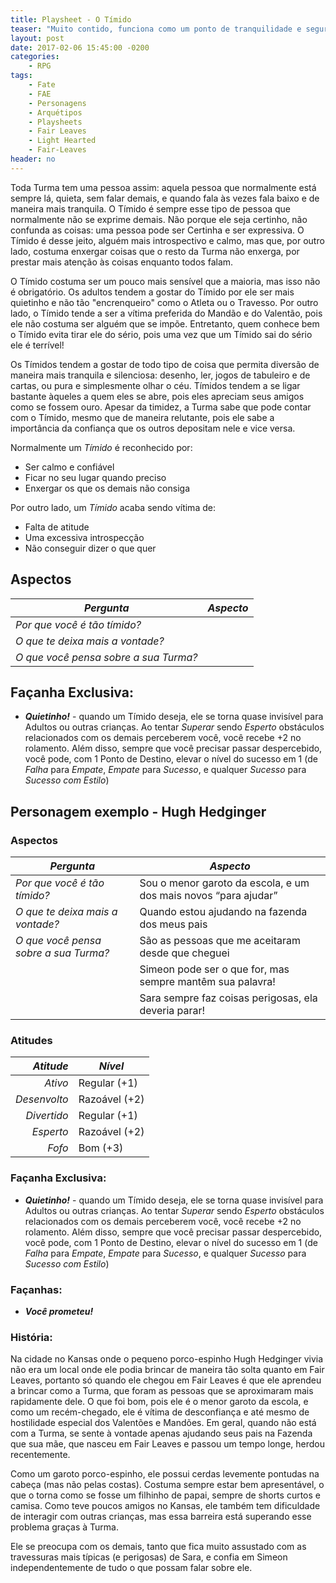 ```yaml
---
title: Playsheet - O Tímido
teaser: "Muito contido, funciona como um ponto de tranquilidade e segurança para a Turma"
layout: post
date: 2017-02-06 15:45:00 -0200
categories: 
    - RPG
tags:
    - Fate
    - FAE
    - Personagens
    - Arquétipos
    - Playsheets
    - Fair Leaves
    - Light Hearted
    - Fair-Leaves
header: no
---
```


Toda Turma tem uma pessoa assim: aquela pessoa que normalmente está sempre lá, quieta, sem falar demais, e quando fala às vezes fala baixo e de maneira mais tranquila. O Tímido é sempre esse tipo de pessoa que normalmente não se exprime demais. Não porque ele seja certinho, não confunda as coisas: uma pessoa pode ser Certinha e ser expressiva. O Tímido é desse jeito, alguém mais introspectivo e calmo, mas que, por outro lado, costuma enxergar coisas que o resto da Turma não enxerga, por prestar mais atenção às coisas enquanto todos falam.

<!-- excerpt -->

O Tímido costuma ser um pouco mais sensível que a maioria, mas isso não é obrigatório. Os adultos tendem a gostar do Tímido por ele ser mais quietinho e não tão "encrenqueiro" como o Atleta ou o Travesso. Por outro lado, o Tímido tende a ser a vítima preferida do Mandão e do Valentão, pois ele não costuma ser alguém que se impõe. Entretanto, quem conhece bem o Tímido evita tirar ele do sério, pois uma vez que um Tímido sai do sério ele é terrível!

Os Tímidos tendem a gostar de todo tipo de coisa que permita diversão de maneira mais tranquila e silenciosa: desenho, ler, jogos de tabuleiro e de cartas, ou pura e simplesmente olhar o céu. Tímidos tendem a se ligar bastante àqueles a quem eles se abre, pois eles apreciam seus amigos como se fossem ouro. Apesar da timidez, a Turma sabe que pode contar com o Tímido, mesmo que de maneira relutante, pois ele sabe a importância da confiança que os outros depositam nele e vice versa.

Normalmente um _Tímido_ é reconhecido por:

+ Ser calmo e confiável
+ Ficar no seu lugar quando preciso
+ Enxergar os que os demais não consiga

Por outro lado, um _Tímido_ acaba sendo vítima de:

+ Falta de atitude
+ Uma excessiva introspecção
+ Não conseguir dizer o que quer

## Aspectos

| ***Pergunta***                        | ***Aspecto*** |
|---------------------------------------|---------------|
| _Por que você é tão tímido?_          |               |
| _O que te deixa mais a vontade?_      |               |
| _O que você pensa sobre a sua Turma?_ |               | 

## Façanha Exclusiva:

+ ***Quietinho!*** - quando um Tímido deseja, ele se torna quase invisível para Adultos ou outras crianças. Ao tentar _Superar_ sendo _Esperto_ obstáculos relacionados com os demais perceberem você, você recebe +2 no rolamento. Além disso, sempre que você precisar passar despercebido, você pode, com 1 Ponto de Destino, elevar o nível do sucesso em 1 (de _Falha_ para _Empate_, _Empate_ para _Sucesso_, e qualquer _Sucesso_ para _Sucesso com Estilo_)

## Personagem exemplo - Hugh Hedginger
 
### Aspectos

 | ***Pergunta***                        | ***Aspecto*** |
 |---------------------------------------|---------------|
 | _Por que você é tão tímido?_  | Sou o menor garoto da escola, e um dos mais novos “para ajudar”  |
 | _O que te deixa mais a vontade?_     | Quando estou ajudando na fazenda dos meus pais |
 | _O que você pensa sobre a sua Turma?_ | São as pessoas que me aceitaram desde que cheguei | 
 | | Simeon pode ser o que for, mas sempre mantêm sua palavra! |
 | | Sara sempre faz coisas perigosas, ela deveria parar! |
 
### Atitudes
 
 | ***Atitude***  | ***Nível***   |
 |---------------:|---------------|
 | _Ativo_        | Regular (+1)  |
 | _Desenvolto_   | Razoável (+2) |
 | _Divertido_    | Regular (+1)  |
 | _Esperto_      | Razoável (+2) |
 | _Fofo_         | Bom (+3)      |
 
### Façanha Exclusiva:


+ ***Quietinho!*** - quando um Tímido deseja, ele se torna quase invisível para Adultos ou outras crianças. Ao tentar _Superar_ sendo _Esperto_ obstáculos relacionados com os demais perceberem você, você recebe +2 no rolamento. Além disso, sempre que você precisar passar despercebido, você pode, com 1 Ponto de Destino, elevar o nível do sucesso em 1 (de _Falha_ para _Empate_, _Empate_ para _Sucesso_, e qualquer _Sucesso_ para _Sucesso com Estilo_)

### Façanhas:
 
+ ***Você prometeu!*** 

### História:

Na cidade no Kansas onde o pequeno porco-espinho Hugh Hedginger vivia não era um local onde ele podia brincar de maneira tão solta quanto em Fair Leaves, portanto só quando ele chegou em Fair Leaves é que ele aprendeu a brincar como a Turma, que foram as pessoas que se aproximaram mais rapidamente dele. O que foi bom, pois ele é o menor garoto da escola, e como um recém-chegado, ele é vítima de desconfiança e até mesmo de hostilidade especial dos Valentões e Mandões. Em geral, quando não está com a Turma, se sente à vontade apenas ajudando seus pais na Fazenda que sua mãe, que nasceu em Fair Leaves e passou um tempo longe, herdou recentemente.

Como um garoto porco-espinho, ele possui cerdas levemente pontudas na cabeça (mas não pelas costas). Costuma sempre estar bem apresentável, o que o torna como se fosse um filhinho de papai, sempre de shorts curtos e camisa. Como teve poucos amigos no Kansas, ele também tem dificuldade de interagir com outras crianças, mas essa barreira está superando esse problema graças à Turma.

Ele se preocupa com os demais, tanto que fica muito assustado com as travessuras mais típicas (e perigosas) de Sara, e confia em Simeon independentemente de tudo o que possam falar sobre ele.

